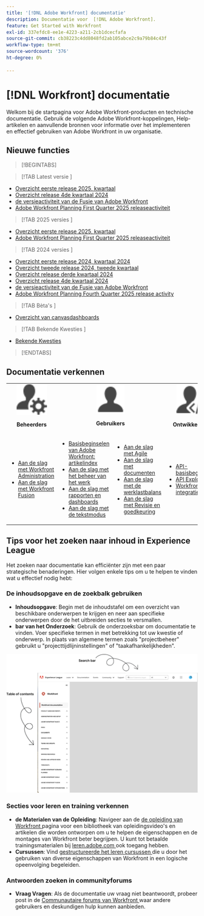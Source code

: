 ```yaml
---
title: '[!DNL Adobe Workfront] documentatie'
description: Documentatie voor  [!DNL Adobe Workfront].
feature: Get Started with Workfront
exl-id: 337efdc8-ee1e-4223-a211-2cb1dcecfafa
source-git-commit: cb38223c4dd8048fd2ab105abce2c9a79b84c43f
workflow-type: tm+mt
source-wordcount: '376'
ht-degree: 0%

---
```


# [!DNL Workfront] documentatie

Welkom bij de startpagina voor Adobe Workfront-producten en technische documentatie. Gebruik de volgende Adobe Workfront-koppelingen, Help-artikelen en aanvullende bronnen voor informatie over het implementeren en effectief gebruiken van Adobe Workfront in uw organisatie.

## Nieuwe functies

>[!BEGINTABS]

>[!TAB  Latest versie ]

* [Overzicht eerste release 2025, kwartaal](/help/quicksilver/product-announcements/product-releases/25-q1-release-activity/25-q1-release-overview.md)
* [Overzicht release 4de kwartaal 2024](/help/quicksilver/product-announcements/product-releases/24-q4-release-activity/24-q4-release-overview.md)
* [ de versieactiviteit van de Fusie van Adobe Workfront ](https://experienceleague.adobe.com/en/docs/workfront-fusion/using/fusion-release-activity/fusion-release-activity)
* [Adobe Workfront Planning First Quarter 2025 releaseactiviteit](/help/quicksilver/product-announcements/product-releases/planning-release-activity/planning-release-activity-25-q1.md)

>[!TAB  2025 versies ]

* [Overzicht eerste release 2025, kwartaal](/help/quicksilver/product-announcements/product-releases/25-q1-release-activity/25-q1-release-overview.md)
* [Adobe Workfront Planning First Quarter 2025 releaseactiviteit](/help/quicksilver/product-announcements/product-releases/planning-release-activity/planning-release-activity-25-q1.md)


>[!TAB  2024 versies ]

* [Overzicht eerste release 2024, kwartaal 2024](/help/quicksilver/product-announcements/product-releases/24-q1-release-activity/24-q1-release-overview.md)
* [Overzicht tweede release 2024, tweede kwartaal](/help/quicksilver/product-announcements/product-releases/24-q2-release-activity/24-q2-release-overview.md)
* [Overzicht release derde kwartaal 2024](/help/quicksilver/product-announcements/product-releases/24-q3-release-activity/24-q3-release-overview.md)
* [Overzicht release 4de kwartaal 2024](/help/quicksilver/product-announcements/product-releases/24-q4-release-activity/24-q4-release-overview.md)
* [ de versieactiviteit van de Fusie van Adobe Workfront ](https://experienceleague.adobe.com/en/docs/workfront-fusion/using/fusion-release-activity/fusion-release-activity)
* [Adobe Workfront Planning Fourth Quarter 2025 release activity](/help/quicksilver/product-announcements/product-releases/planning-release-activity/planning-release-activity-24-q4.md)

>[!TAB  Bèta&#39;s ]

* [Overzicht van canvasdashboards](/help/quicksilver/reports-and-dashboards/dashboards/creating-and-managing-dashboards/canvas-dashboards-overview.md)

>[!TAB  Bekende Kwesties ]

* [ Bekende Kwesties ](https://experienceleague.adobe.com/en/docs/workfront-known-issues/issues/overview)


>[!ENDTABS]


## Documentatie verkennen

<table>

<tr>
    <td style="text-align: center;"><img src="assets/admin.svg" style="width: 80px; height: 80px;"><p><b>Beheerders</b></p></td>
    <td colspan="2" style="text-align: center;"><img src="assets/user.svg" style="width: 75px; height: 75px;"><p><b>Gebruikers</b></p></td>
    <td style="text-align: center;"><img src="assets/developer.svg" style="width: 80px; height: 80px;"><p><b>Ontwikkelaars</b></p></td>
  </tr>
  <tr>
    <td>
    <ul>
    <li><a href="/help/quicksilver/administration-and-setup/get-started-wf-administration/get-started-with-wf-administration.md">Aan de slag met Workfront Administration</a></li>
    <li><a href="https://experienceleague.adobe.com/en/docs/workfront-fusion/using/get-started-with-fusion/get-started-fusion-toc">Aan de slag met Workfront Fusion</li>
    </ul>
 </td>
    <td>
        <ul>
        <li><a href="/help/quicksilver/workfront-basics/workfront-basics.md">Basisbeginselen van Adobe Workfront: artikelindex</a></li>
        <li><a href="/help/quicksilver/manage-work/manage-work.md">Aan de slag met het beheer van het werk</a></li>
        <li><a href="/help/quicksilver/reports-and-dashboards/reports-and-dashboards-overview.md">Aan de slag met rapporten en dashboards</a></li>
        <li><a href="/help/quicksilver/reports-and-dashboards/reports/text-mode/text-mode-resources.md">Aan de slag met de tekstmodus</a></li>
        </ul>
    </td>
    <td><ul>
        <li><a href="/help/quicksilver/agile/agile-overview.md">Aan de slag met Agile</a></li>
        <li><a href="/help/quicksilver/documents/documents-overview.md">Aan de slag met documenten</a></li>
        <li><a href="/help/quicksilver/resource-mgmt/workload-balancer/workload-balancer.md">Aan de slag met de werklastbalans</a></li>
        <li><a href="/help/quicksilver/resource-mgmt/workload-balancer/overview-workload-balancer.md">Aan de slag met Revisie en goedkeuring</a></li>
        </ul></td>
    <td><ul>
        <li><a href="/help/quicksilver/wf-api/general/api-basics.md">API-basisbeginselen</a></li>
        <li><a href="https://developer.adobe.com/workfront/api-explorer/">API Explorer</a></li>
        <li><a href="/help/quicksilver/workfront-integrations-and-apps/workfront-integrations.md">Workfront-integratie</a></li>
        </ul></td>
  </tr>
</table>

## Tips voor het zoeken naar inhoud in Experience League

Het zoeken naar documentatie kan efficiënter zijn met een paar strategische benaderingen. Hier volgen enkele tips om u te helpen te vinden wat u effectief nodig hebt:

### De inhoudsopgave en de zoekbalk gebruiken

* **Inhoudsopgave**: Begin met de inhoudstafel om een overzicht van beschikbare onderwerpen te krijgen en neer aan specifieke onderwerpen door de het uitbreiden secties te versmallen.
* **bar van het Onderzoek**: Gebruik de onderzoeksbar om documentatie te vinden. Voer specifieke termen in met betrekking tot uw kwestie of onderwerp. In plaats van algemene termen zoals &quot;projectbeheer&quot; gebruikt u &quot;projecttijdlijninstellingen&quot; of &quot;taakafhankelijkheden&quot;.

![](assets/exl-site-nav.png)

### Secties voor leren en training verkennen

* **de Materialen van de Opleiding**: Navigeer aan de [ de opleiding van Workfront ](https://experienceleague.adobe.com/en/browse/workfront) pagina voor een bibliotheek van opleidingsvideo&#39;s en artikelen die worden ontworpen om u te helpen de eigenschappen en de montages van Workfront beter begrijpen. U kunt tot betaalde trainingsmaterialen bij [ leren.adobe.com ](https://learning.adobe.com/) ook toegang hebben.
* **Cursussen**: Vind [ gestructureerde het leren cursussen ](https://experienceleague.adobe.com/home?Solution=Workfront#courses) die u door het gebruiken van diverse eigenschappen van Workfront in een logische opeenvolging begeleiden.

### Antwoorden zoeken in communityforums

* **Vraag Vragen**: Als de documentatie uw vraag niet beantwoordt, probeer post in de [ Communautaire forums van Workfront ](https://experienceleaguecommunities.adobe.com/t5/workfront/ct-p/workfront?profile.language=en) waar andere gebruikers en deskundigen hulp kunnen aanbieden.